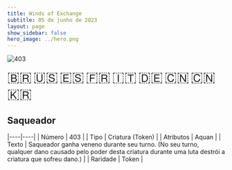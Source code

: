 ```yaml
---
title: Winds of Exchange
subtitle: 05 de junho de 2023
layout: page
show_sidebar: false
hero_image: ../hero.png
---
```


![403](https://mastervault-storage-prod.s3.amazonaws.com/media/card_front/pt/600_403_19088fa42821_pt.png)

<span title="Português" style="font-size: 32px;cursor: pointer;" onclick="javascript:document.querySelector('img[alt=\'403\']').src=document.querySelector('img[alt=\'403\']').src.replace(/card_front\/[^/]+/, 'card_front/pt').replace(/_[^/.0-9]+\.png/, '_pt.png')">🇧🇷</span>
<span title="English" style="font-size: 32px;cursor: pointer;" onclick="javascript:document.querySelector('img[alt=\'403\']').src=document.querySelector('img[alt=\'403\']').src.replace(/card_front\/[^/]+/, 'card_front/en').replace(/_[^/.0-9]+\.png/, '_en.png')">🇺🇸</span>
<span title="Español" style="font-size: 32px;cursor: pointer;" onclick="javascript:document.querySelector('img[alt=\'403\']').src=document.querySelector('img[alt=\'403\']').src.replace(/card_front\/[^/]+/, 'card_front/es').replace(/_[^/.0-9]+\.png/, '_es.png')">🇪🇸</span>
<span title="Français" style="font-size: 32px;cursor: pointer;" onclick="javascript:document.querySelector('img[alt=\'403\']').src=document.querySelector('img[alt=\'403\']').src.replace(/card_front\/[^/]+/, 'card_front/fr').replace(/_[^/.0-9]+\.png/, '_fr.png')">🇫🇷</span>
<span title="Italiano" style="font-size: 32px;cursor: pointer;" onclick="javascript:document.querySelector('img[alt=\'403\']').src=document.querySelector('img[alt=\'403\']').src.replace(/card_front\/[^/]+/, 'card_front/it').replace(/_[^/.0-9]+\.png/, '_it.png')">🇮🇹</span>
<span title="Deutsche" style="font-size: 32px;cursor: pointer;" onclick="javascript:document.querySelector('img[alt=\'403\']').src=document.querySelector('img[alt=\'403\']').src.replace(/card_front\/[^/]+/, 'card_front/de').replace(/_[^/.0-9]+\.png/, '_de.png')">🇩🇪</span>
<span title="简体中文" style="font-size: 32px;cursor: pointer;" onclick="javascript:document.querySelector('img[alt=\'403\']').src=document.querySelector('img[alt=\'403\']').src.replace(/card_front\/[^/]+/, 'card_front/zh-hans').replace(/_[^/.0-9]+\.png/, '_zh-hans.png')">🇨🇳</span>
<span title="繁體中文" style="font-size: 32px;cursor: pointer;" onclick="javascript:document.querySelector('img[alt=\'403\']').src=document.querySelector('img[alt=\'403\']').src.replace(/card_front\/[^/]+/, 'card_front/zh-hant').replace(/_[^/.0-9]+\.png/, '_zh-hant.png')">🇨🇳</span>
<span title="한국어" style="font-size: 32px;cursor: pointer;" onclick="javascript:document.querySelector('img[alt=\'403\']').src=document.querySelector('img[alt=\'403\']').src.replace(/card_front\/[^/]+/, 'card_front/ko').replace(/_[^/.0-9]+\.png/, '_ko.png')">🇰🇷</span>

## Saqueador

|----|----|
| Número | 403 |
| Tipo | Criatura (Token) |
| Atributos | Aquan |
| Texto | Saqueador ganha veneno durante seu turno. (No seu turno, qualquer dano causado pelo poder desta criatura durante uma luta destrói a criatura que sofreu dano.) |
| Raridade | Token |

